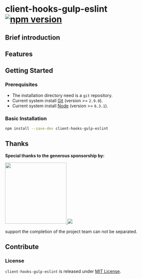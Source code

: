 # client-hooks-gulp-eslint [![npm version][npm-version]][npm-url]

## Brief introduction

## Features

## Getting Started

### Prerequisites

- The installation directory need is a `git` repository.
- Current system install [Git](https://git-scm.com) (version >= `2.9.0`).
- Current system install [Node](https://nodejs.org) (version >= `6.3.1`).

### Basic Installation

```bash
npm install --save-dev client-hooks-gulp-eslint
```
## Thanks

**Special thanks to the generous sponsorship by:**

<a href="https://www.jimu.com">
  <img width="200px" src="https://page.jimu.com/content-dist/images/default/logo.png">
</a>

<a href="https://merak.jimu.com">
  <img src="https://merak.jimu.com/content-dist/images/common/logo_colored-f66042201f.png">
</a>

support the completion of the project team can not be separated.

## Contribute

### License

`client-hooks-gulp-eslint` is released under [MIT License](https://github.com/crux-wild/client-hooks-gulp-eslint/blob/master/LICENSE).

[npm-url]: https://badge.fury.io/js/client-hooks-gulp-eslint
[npm-version]: https://badge.fury.io/js/client-hooks-gulp-eslint.svg

